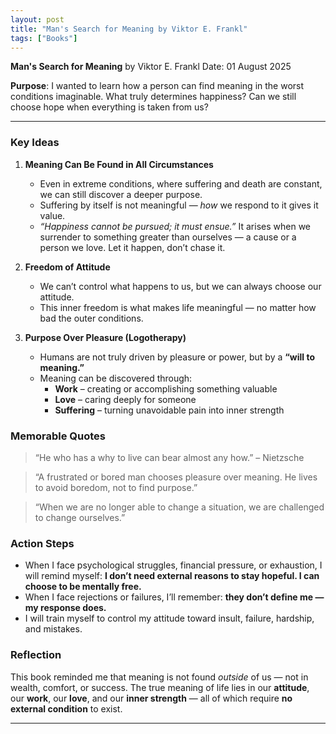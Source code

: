 ```yaml
---
layout: post
title: "Man's Search for Meaning by Viktor E. Frankl"
tags: ["Books"]
---
```


**Man's Search for Meaning** by Viktor E. Frankl
Date: 01 August 2025

**Purpose**: I wanted to learn how a person can find meaning in the worst conditions imaginable. What truly determines happiness? Can we still choose hope when everything is taken from us?

---

### Key Ideas

1. **Meaning Can Be Found in All Circumstances**
   - Even in extreme conditions, where suffering and death are constant, we can still discover a deeper purpose.
   - Suffering by itself is not meaningful — *how* we respond to it gives it value.
   - *“Happiness cannot be pursued; it must ensue.”* It arises when we surrender to something greater than ourselves — a cause or a person we love. Let it happen, don’t chase it.

2. **Freedom of Attitude**
   - We can’t control what happens to us, but we can always choose our attitude.
   - This inner freedom is what makes life meaningful — no matter how bad the outer conditions.

3. **Purpose Over Pleasure (Logotherapy)**
   - Humans are not truly driven by pleasure or power, but by a **“will to meaning.”**
   - Meaning can be discovered through:
     - **Work** – creating or accomplishing something valuable
     - **Love** – caring deeply for someone
     - **Suffering** – turning unavoidable pain into inner strength


### Memorable Quotes

> “He who has a why to live can bear almost any how.” – Nietzsche

> “A frustrated or bored man chooses pleasure over meaning. He lives to avoid boredom, not to find purpose.”


> “When we are no longer able to change a situation, we are challenged to change ourselves.”


### Action Steps

- When I face psychological struggles, financial pressure, or exhaustion, I will remind myself: **I don’t need external reasons to stay hopeful. I can choose to be mentally free.**
- When I face rejections or failures, I’ll remember: **they don’t define me — my response does.**
- I will train myself to control my attitude toward insult, failure, hardship, and mistakes.

### Reflection

This book reminded me that meaning is not found *outside* of us — not in wealth, comfort, or success.
The true meaning of life lies in our **attitude**, our **work**, our **love**, and our **inner strength** — all of which require **no external condition** to exist.

---
